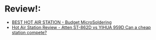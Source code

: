 # Review!:
- [BEST HOT AIR STATION - Budget MicroSoldering](https://youtu.be/66W8VtceRZc)
- [Hot Air Station Review - Atten ST-862D vs YIHUA 959D Can a cheap station compete?](https://youtu.be/n75gg-QSZ58)
